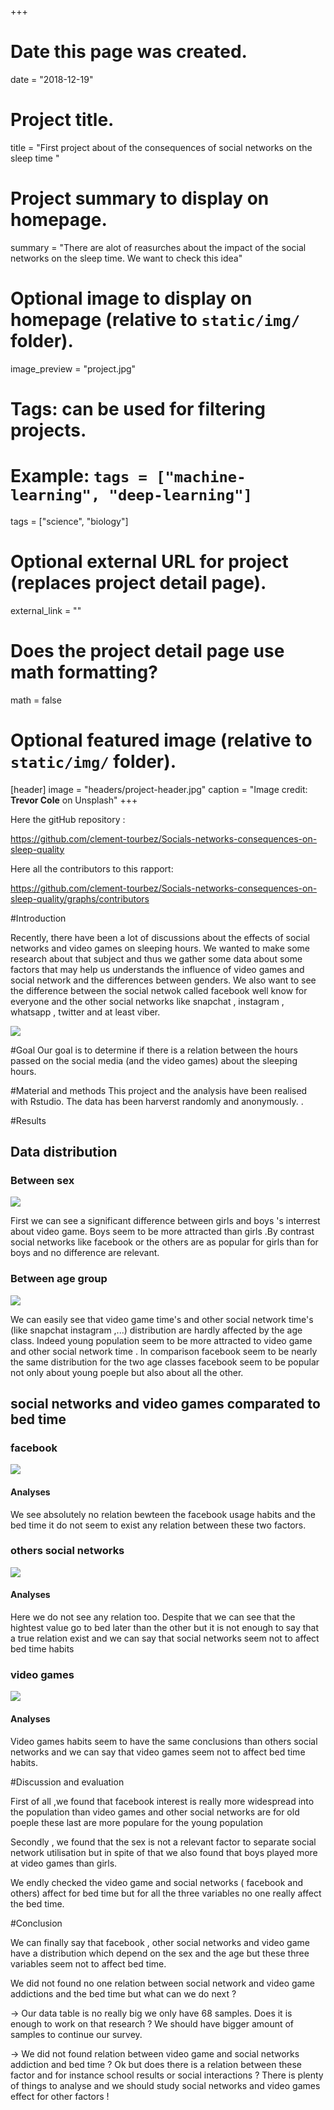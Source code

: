 +++
# Date this page was created.
date = "2018-12-19"

# Project title.
title = "First project about of the consequences of social networks on the sleep time "

# Project summary to display on homepage.
summary = "There are alot of reasurches about the impact of the social networks on the sleep time. We want to check this idea"

# Optional image to display on homepage (relative to `static/img/` folder).
image_preview = "project.jpg"

# Tags: can be used for filtering projects.
# Example: `tags = ["machine-learning", "deep-learning"]`
tags = ["science", "biology"]

# Optional external URL for project (replaces project detail page).
external_link = ""

# Does the project detail page use math formatting?
math = false

# Optional featured image (relative to `static/img/` folder).
[header]
image = "headers/project-header.jpg"
caption = "Image credit: **Trevor Cole** on Unsplash"
+++

Here the gitHub repository : 

https://github.com/clement-tourbez/Socials-networks-consequences-on-sleep-quality

Here all the contributors to this rapport:

https://github.com/clement-tourbez/Socials-networks-consequences-on-sleep-quality/graphs/contributors

#Introduction

Recently, there have been a lot of discussions about the effects of social networks and video games on sleeping hours. We wanted to make some research about that subject and thus we gather some data about some factors that may help us understands the influence of video games and social network and the differences between genders. We also want to see the difference between the social netwok called facebook well know for everyone and the other social networks like snapchat , instagram , whatsapp , twitter and at least viber.




![](figure/figure0.jpg)



#Goal
Our goal is to determine if there is a relation between the hours passed on the social media (and the video games) about the sleeping hours.



#Material and methods
This project and the analysis have been realised with Rstudio. The data has been harverst randomly and anonymously.
.


#Results



## Data distribution


### Between sex


 ![](figure/figure1.png)

First we can see  a significant difference between girls and boys 's interrest about video game. Boys seem to be more attracted than girls .By contrast social networks like facebook or the others are as popular for girls than for boys and no difference are relevant.




### Between age group


![](figure/figure2.png)




We can easily see that video game time's and other social network time's (like snapchat instagram ,...) distribution are hardly affected by the age class. Indeed young population seem to be more attracted to video game and other social network time . In comparison facebook seem to be nearly the same distribution for the two age classes facebook seem to be popular not only about young poeple but also about all the other.


## social networks and video games comparated to bed time

### facebook

![](figure/figure3.png)



#### Analyses

We see absolutely no relation bewteen the facebook usage habits and the bed time it do not seem to exist any relation between these two factors.



### others social networks


![](figure/figure4.png)


#### Analyses

Here we do not see any relation too. Despite that we can see that the hightest value go to bed later than the other but it is not enough to say that a true relation exist and we can say that social networks seem  not to affect bed time habits

### video games

![](figure/figure5.png)


#### Analyses

Video games habits seem to have the same conclusions than others social networks and we can say that video games seem not to affect bed time habits.


#Discussion and evaluation

First of all ,we found that facebook interest is really more widespread into the population than video games and other social networks are for old poeple these last are more populare for the young population

Secondly , we found that the sex is not a relevant factor to separate social network utilisation but in spite of that we also found that boys played more at video games than girls.

We endly checked the video game and social networks ( facebook and others) affect for bed time but for all the three variables no one really affect the bed time.




#Conclusion

We can finally say that facebook , other social networks and video game have a distribution which depend on the sex and the age but these three variables seem not to affect bed time.

We did not found no one relation between social network and video game addictions and the bed time but what can we do next ?

-> Our data table is no really big we only have 68 samples. Does it is enough to work on that research ? We should have bigger amount of samples to continue our survey.

-> We did not found relation between video game and social networks addiction and bed time ? Ok but does there is a relation between these factor and for instance school results or social interactions ? There is plenty of things to analyse and we should study social networks and video games effect for other factors !
















